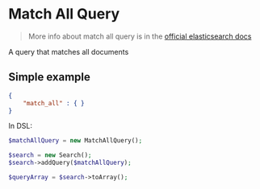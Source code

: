 # Match All Query

> More info about match all query is in the [official elasticsearch docs][1]

A query that matches all documents

## Simple example

```JSON
{
    "match_all" : { }
}
```

In DSL:

```php
$matchAllQuery = new MatchAllQuery();

$search = new Search();
$search->addQuery($matchAllQuery);

$queryArray = $search->toArray();
```

[1]: https://www.elastic.co/guide/en/elasticsearch/reference/current/query-dsl-match-all-query.html
